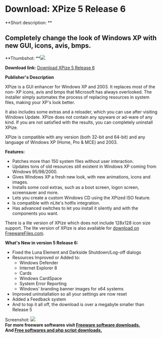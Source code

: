 # Download: XPize 5 Release 6

**Short description: **

## Completely change the look of Windows XP with new GUI, icons, avis, bmps.

  
**Thumbshot: **![](http://www.freewarefiles.com/screenshot/xpize_md.gif)   
  
**Download link:** [Download XPize 5 Release 6](http://freesoftwares.boysofts.com/XPize_program_14921.html)  
  

**Publisher's Description**  
  

XPize is a GUI enhancer for Windows XP and 2003. It replaces most of the non-
XP icons, avis and bmps that Microsoft has always overlooked. The installer
simply automates the process of replacing resources in system files, making
your XP's look better.

It also includes some extras and a reloader, which you can use after visiting
Windows Update. XPize does not contain any spyware or ad-ware of any kind. If
you are not satisfied with the results, you can completely uninstall XPize.

XPize is compatible with any version (both 32-bit and 64-bit) and any language
of Windows XP (Home, Pro & MCE) and 2003.

**Features:**

  * Patches more than 150 system files without user interaction. 
  * Updates tons of old resources still existent in Windows XP coming from Windows 95/98/2000. 
  * Gives Windows XP a fresh new look, with new animations, icons and images. 
  * Installs some cool extras, such as a boot screen, logon screen, screensaver and more. 
  * Lets you create a custom Windows CD using the XPized ISO feature. 
  * Is compatible with nLite's hotfix integration. 
  * Has advanced switches to let you install it silently and with the components you want. 

There is a lite version of XPize which does not include 128x128 icon size
support. The lite version of XPize is also available for [download on
FreewareFiles.com](http://www.freewarefiles.com/program_2_219_34980.html).

**What's New in version 5 Release 6:**

  * Fixed the Luna Element and Darkside Shutdown/Log-off dialogs 
  * Resources Improved or Added to: 
    * Windows Defender 
    * Internet Explorer 8 
    * Cards 
    * Windows CardSpace 
    * System Error Reporting 
    * Windows' branding banner images for x64 systems 
  * Improved uninstallation so all your settings are now reset 
  * Added a Feedback system 
  * And to top it all off, the download is over a megabyte smaller than Release 5 

  
  
Screenshot: ![](http://www.freewarefiles.com/screenshot/xpize.gif)  
**For more freeware softwares visit [Freeware software downloads.](http://freesoftwares.boysofts.com/)**   
**And [Free softwares and php script downloads.](http://www.boysofts.com/)**

